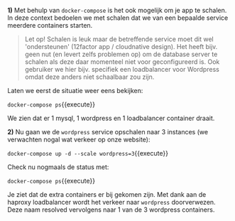 **1)** Met behulp van `docker-compose` is het ook mogelijk om je app te schalen. In deze context bedoelen we met schalen dat we van een bepaalde service meerdere containers starten.

> Let op! Schalen is leuk maar de betreffende service moet dit wel 'ondersteunen' (12factor app / cloudnative design). Het heeft bijv. geen nut (en levert zelfs problemen op) om de database server te schalen als deze daar momenteel niet voor geconfigureerd is. Ook gebruiker we hier bijv. specifiek een loadbalancer voor Wordpress omdat deze anders niet schaalbaar zou zijn.

Laten we eerst de situatie weer eens bekijken:

```docker-compose ps```{{execute}}

We zien dat er 1 mysql, 1 wordpress en 1 loadbalancer container draait.

**2)** Nu gaan we de `wordpress` service opschalen naar 3 instances (we verwachten nogal wat verkeer op onze website):

```docker-compose up -d --scale wordpress=3```{{execute}}

Check nu nogmaals de status met:

```docker-compose ps```{{execute}}

Je ziet dat de extra containers er bij gekomen zijn. Met dank aan de haproxy loadbalancer wordt het verkeer naar `wordpress` doorverwezen. Deze naam resolved vervolgens naar 1 van de 3 wordpress containers.
